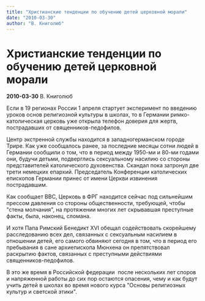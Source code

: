 ```yaml
---
title: "Христианские тенденции по обучению детей церковной морали"
date: "2010-03-30"
author: "В. Книголюб"
---
```


# Христианские тенденции по обучению детей церковной морали

**2010-03-30** В. Книголюб

Если в 19 регионах России 1 апреля стартует эксперимент по введению уроков основ религиозной культуры в школах, то в Германии римко-католическая церковь уже открыла телефон доверия для жертв, пострадавших от священников-педофилов.

Центр экстренной службы находится в западногерманском городе Трире. Как уже сообщалось ранее, за последние месяцы сотни людей в Германии сообщили о том, что в период между 1950-ми и 80-ми годами они, будучи детьми, подверглись сексуальному насилию со стороны представителей католического духовенства. Скандал пока затронул две трети немецких епархий. Председатель Конференции католических епископов Германии принес от имени Церкви извинения пострадавшим.

Как сообщает BBC, Церковь в ФРГ находится сейчас под сильнейшим прессом давления со стороны общественности, требующей, чтобы "стена молчания", на протяжении многих лет скрывавшая преступные факты, была, наконец, сломана.

И хотя Папа Римский Бенедикт ХVI обещал содействовать скорейшему расследованию всех дел, связанных с сексуальным насилием в отношении детей, его самого обвиняют сегодня в том, что в период его пребывания в сане архиепископа Мюнхена он препятствовал раскрытию фактов, связанных с преступными действиями священников-педофилов.

В это же время в Российской федерации  после нескольких лет споров и напряженной работы до сих пор остаются опасения, чему и как будут учить детей в школах во время нового курса "Основы религиозных культур и светской этики".